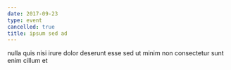 ```yaml
---
date: 2017-09-23
type: event
cancelled: true
title: ipsum sed ad
---
```

nulla quis nisi irure dolor deserunt esse sed ut minim non consectetur sunt enim cillum et